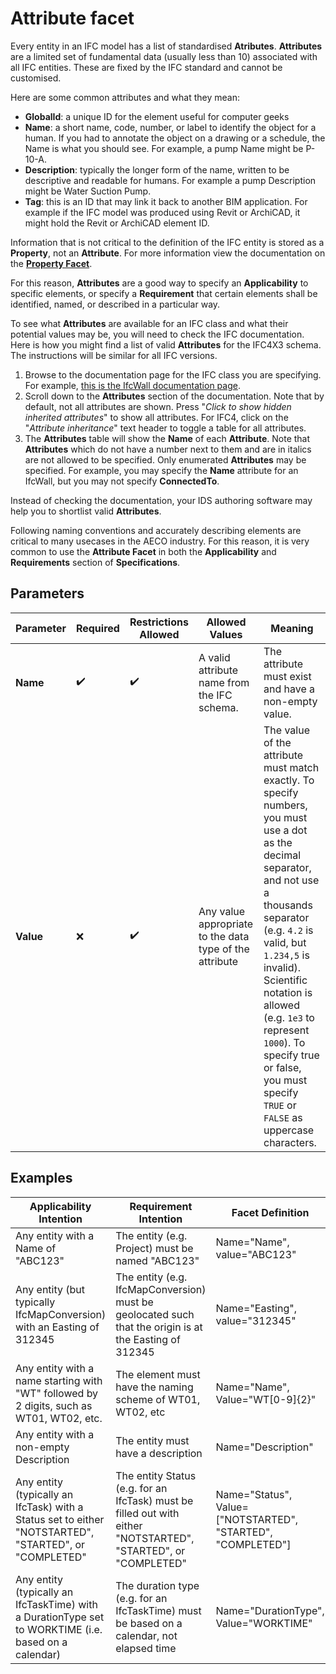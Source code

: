 # Attribute facet

Every entity in an IFC model has a list of standardised **Atributes**. **Attributes** are a limited set of fundamental data (usually less than 10) associated with all IFC entities. These are fixed by the IFC standard and cannot be customised.

Here are some common attributes and what they mean:

 - **GlobalId**: a unique ID for the element useful for computer geeks
 - **Name**: a short name, code, number, or label to identify the object for a human. If you had to annotate the object on a drawing or a schedule, the Name is what you should see. For example, a pump Name might be P-10-A.
 - **Description**: typically the longer form of the name, written to be descriptive and readable for humans. For example a pump Description might be Water Suction Pump.
 - **Tag**: this is an ID that may link it back to another BIM application. For example if the IFC model was produced using Revit or ArchiCAD, it might hold the Revit or ArchiCAD element ID.

Information that is not critical to the definition of the IFC entity is stored as a **Property**, not an **Attribute**. For more information view the documentation on the [**Property Facet**](property-facet.md).

For this reason, **Attributes** are a good way to specify an **Applicability** to specific elements, or specify a **Requirement** that certain elements shall be identified, named, or described in a particular way.

To see what **Attributes** are available for an IFC class and what their potential values may be, you will need to check the IFC documentation. Here is how you might find a list of valid **Attributes** for the IFC4X3 schema. The instructions will be similar for all IFC versions.

 1. Browse to the documentation page for the IFC class you are specifying. For example, [this is the IfcWall documentation page](http://ifc43-docs.standards.buildingsmart.org/IFC/RELEASE/IFC4x3/HTML/lexical/IfcWall.htm).
 2. Scroll down to the **Attributes** section of the documentation. Note that by default, not all attributes are shown. Press "_Click to show hidden inherited attributes_" to show all attributes. For IFC4, click on the "_Attribute inheritance_" text header to toggle a table for all attributes.
 3. The **Attributes** table will show the **Name** of each **Attribute**. Note that **Attributes** which do not have a number next to them and are in italics are not allowed to be specified. Only enumerated **Attributes** may be specified. For example, you may specify the **Name** attribute for an IfcWall, but you may not specify **ConnectedTo**.

Instead of checking the documentation, your IDS authoring software may help you to shortlist valid **Attributes**.

Following naming conventions and accurately describing elements are critical to many usecases in the AECO industry. For this reason, it is very common to use the **Attribute Facet** in both the **Applicability** and **Requirements** section of **Specifications**.

## Parameters

Parameter | Required | Restrictions Allowed | Allowed Values | Meaning
--- | --- | --- | --- | ---
**Name** | ✔️ | ✔️ | A valid attribute name from the IFC schema. | The attribute must exist and have a non-empty value.
**Value** | ❌ | ✔️ | Any value appropriate to the data type of the attribute | The value of the attribute must match exactly. To specify numbers, you must use a dot as the decimal separator, and not use a thousands separator (e.g. `4.2` is valid, but `1.234,5` is invalid). Scientific notation is allowed (e.g. `1e3` to represent `1000`). To specify true or false, you must specify `TRUE` or `FALSE` as uppercase characters.

## Examples

Applicability Intention | Requirement Intention | Facet Definition
--- | --- | ---
Any entity with a Name of "ABC123" | The entity (e.g. Project) must be named "ABC123" | Name="Name", value="ABC123"
Any entity (but typically IfcMapConversion) with an Easting of 312345 | The entity (e.g. IfcMapConversion) must be geolocated such that the origin is at the Easting of 312345 | Name="Easting", value="312345"
Any entity with a name starting with "WT" followed by 2 digits, such as WT01, WT02, etc. | The element must have the naming scheme of WT01, WT02, etc | Name="Name", Value="WT[0-9]{2}"
Any entity with a non-empty Description | The entity must have a description | Name="Description"
Any entity (typically an IfcTask) with a Status set to either "NOTSTARTED", "STARTED", or "COMPLETED" | The entity Status (e.g. for an IfcTask) must be filled out with either "NOTSTARTED", "STARTED", or "COMPLETED" | Name="Status", Value=["NOTSTARTED", "STARTED", "COMPLETED"]
Any entity (typically an IfcTaskTime) with a DurationType set to WORKTIME (i.e. based on a calendar) | The duration type (e.g. for an IfcTaskTime) must be based on a calendar, not elapsed time | Name="DurationType", Value="WORKTIME"
